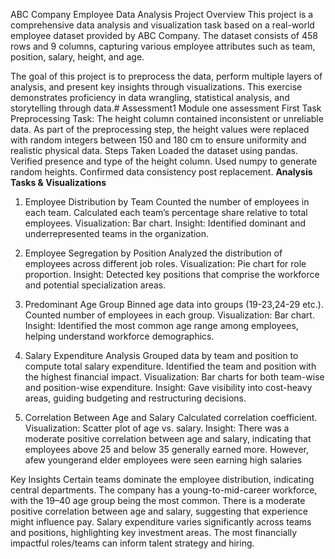 ABC Company Employee Data Analysis Project
Overview
This project is a comprehensive data analysis and visualization task based on a real-world employee dataset provided by ABC Company. The dataset consists of 458 rows and 9 columns, capturing various employee attributes such as team, position, salary, height, and age.

The goal of this project is to preprocess the data, perform multiple layers of analysis, and present key insights through visualizations. This exercise demonstrates proficiency in data wrangling, statistical analysis, and storytelling through data.# Assessment1
Module one assessment 
First Task Preprocessing
Task:
The height column contained inconsistent or unreliable data.
As part of the preprocessing step, the height values were replaced with random integers between 150 and 180 cm to ensure uniformity and realistic physical data.
Steps Taken
Loaded the dataset using pandas.
Verified presence and type of the height column.
Used numpy to generate random heights.
Confirmed data consistency post replacement.
**Analysis Tasks & Visualizations**

1. Employee Distribution by Team
Counted the number of employees in each team.
Calculated each team’s percentage share relative to total employees.
Visualization: Bar chart.
Insight: Identified dominant and underrepresented teams in the organization.

2. Employee Segregation by Position
Analyzed the distribution of employees across different job roles.
Visualization: Pie chart for role proportion.
Insight: Detected key positions that comprise the workforce and potential specialization areas.

3. Predominant Age Group
Binned age data into groups (19-23,24-29 etc.).
Counted number of employees in each group.
Visualization: Bar chart.
Insight: Identified the most common age range among employees, helping understand workforce demographics.

4. Salary Expenditure Analysis
Grouped data by team and position to compute total salary expenditure.
Identified the team and position with the highest financial impact.
Visualization: Bar charts for both team-wise and position-wise expenditure.
Insight: Gave visibility into cost-heavy areas, guiding budgeting and restructuring decisions.

5. Correlation Between Age and Salary
Calculated correlation coefficient.
Visualization: Scatter plot of age vs. salary.
Insight: There was a moderate positive correlation between age and salary, indicating that employees above 25 and below 35 generally earned more.
However, afew youngerand elder employees were seen earning high salaries

Key Insights
Certain teams dominate the employee distribution, indicating central departments.
The company has a young-to-mid-career workforce, with the 19–40 age group being the most common.
There is a moderate positive correlation between age and salary, suggesting that experience might influence pay.
Salary expenditure varies significantly across teams and positions, highlighting key investment areas.
The most financially impactful roles/teams can inform talent strategy and hiring.
